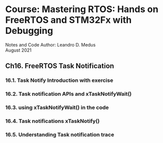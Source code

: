 # Course: Mastering RTOS: Hands on FreeRTOS and STM32Fx with Debugging

Notes and Code Author: Leandro D. Medus  
August 2021

## Ch16. FreeRTOS Task Notification

### 16.1. Task Notify Introduction with exercise

### 16.2. Task notification APIs and xTaskNotifyWait()

### 16.3. using xTaskNotifyWait() in the code

### 16.4. Task notifications  xTaskNotify()

### 16.5. Understanding Task notification trace